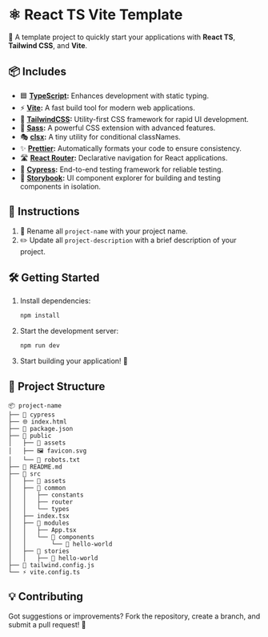 


# ⚛️ React TS Vite Template

🚀 A template project to quickly start your applications with **React TS**, **Tailwind CSS**, and **Vite**.

## 📦 Includes
- 🟦 **[TypeScript](https://www.typescriptlang.org/):** Enhances development with static typing.
- ⚡ **[Vite](https://vitejs.dev/):** A fast build tool for modern web applications.
- 🎨 **[TailwindCSS](https://tailwindcss.com/):** Utility-first CSS framework for rapid UI development.
- 💅 **[Sass](https://sass-lang.com/):** A powerful CSS extension with advanced features.
- 🎭 **[clsx](https://github.com/lukeed/clsx):** A tiny utility for conditional classNames.
- ✨ **[Prettier](https://prettier.io/):** Automatically formats your code to ensure consistency.
- 🛣️ **[React Router](https://reactrouter.com/):** Declarative navigation for React applications.
- 🧪 **[Cypress](https://www.cypress.io/):** End-to-end testing framework for reliable testing.
- 📖 **[Storybook](https://storybook.js.org/):** UI component explorer for building and testing components in isolation.

## 📖 Instructions
1. 📝 Rename all `project-name` with your project name.
2. ✏️ Update all `project-description` with a brief description of your project.

## 🛠️ Getting Started

1. Install dependencies:  
   ```bash
   npm install
   ```
2. Start the development server:  
   ```bash
   npm run dev
   ```
3. Start building your application! 🎉

## 📂 Project Structure
```
📦 project-name
├── 📂 cypress
├── 🌐 index.html
├── 📄 package.json
├── 📂 public
│   ├── 📂 assets
│   ├── 🖼️ favicon.svg
│   └── 🤖 robots.txt
├── 📄 README.md
├── 📂 src
│   ├── 📂 assets
│   ├── 📂 common
│   │   ├── constants
│   │   ├── router
│   │   └── types
│   ├── index.tsx
│   ├── 📂 modules
│   │   ├── App.tsx
│   │   └── 📂 components
│   │       └── 🧩 hello-world
│   ├── 📂 stories
│   │   ├── 📖 hello-world
├── 🎨 tailwind.config.js
└── ⚡ vite.config.ts
```

## 💡 Contributing
Got suggestions or improvements? Fork the repository, create a branch, and submit a pull request! 🙌